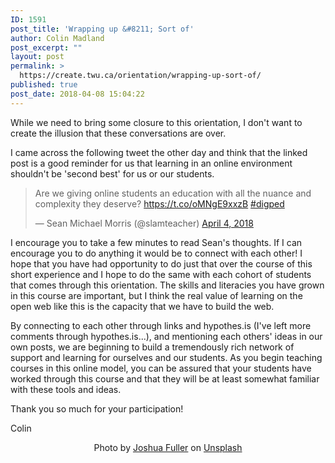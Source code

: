 ```yaml
---
ID: 1591
post_title: 'Wrapping up &#8211; Sort of'
author: Colin Madland
post_excerpt: ""
layout: post
permalink: >
  https://create.twu.ca/orientation/wrapping-up-sort-of/
published: true
post_date: 2018-04-08 15:04:22
---
```

While we need to bring some closure to this orientation, I don't want to create the illusion that these conversations are over.

I came across the following tweet the other day and think that the linked post is a good reminder for us that learning in an online environment shouldn't be 'second best' for us or our students.
<blockquote class="twitter-tweet" data-lang="en">
<p dir="ltr" lang="en">Are we giving online students an education with all the nuance and complexity they deserve? <a href="https://t.co/oMNgE9xxzB">https://t.co/oMNgE9xxzB</a> <a href="https://twitter.com/hashtag/digped?src=hash&amp;ref_src=twsrc%5Etfw">#digped</a></p>
— Sean Michael Morris (@slamteacher) <a href="https://twitter.com/slamteacher/status/981533215105064960?ref_src=twsrc%5Etfw">April 4, 2018</a></blockquote>
<script async src="https://platform.twitter.com/widgets.js" charset="utf-8"></script>
I encourage you to take a few minutes to read Sean's thoughts. If I can encourage you to do anything it would be to connect with each other! I hope that you have had opportunity to do just that over the course of this short experience and I hope to do the same with each cohort of students that comes through this orientation. The skills and literacies you have grown in this course are important, but I think the real value of learning on the open web like this is the capacity that we have to build the web.

By connecting to each other through links and hypothes.is (I've left more comments through hypothes.is...), and mentioning each others' ideas in our own posts, we are beginning to build a tremendously rich network of support and learning for ourselves and our students. As you begin teaching courses in this online model, you can be assured that your students have worked through this course and that they will be at least somewhat familiar with these tools and ideas.

Thank you so much for your participation!

Colin
<div class="_3bJ2H CHExY">
<div class="_1l8RX _1ByhS" style="text-align: center;">Photo by <a href="https://unsplash.com/photos/zLJMOjUr61k?utm_source=unsplash&amp;utm_medium=referral&amp;utm_content=creditCopyText">Joshua Fuller</a> on <a href="https://unsplash.com/?utm_source=unsplash&amp;utm_medium=referral&amp;utm_content=creditCopyText">Unsplash</a></div>
</div>